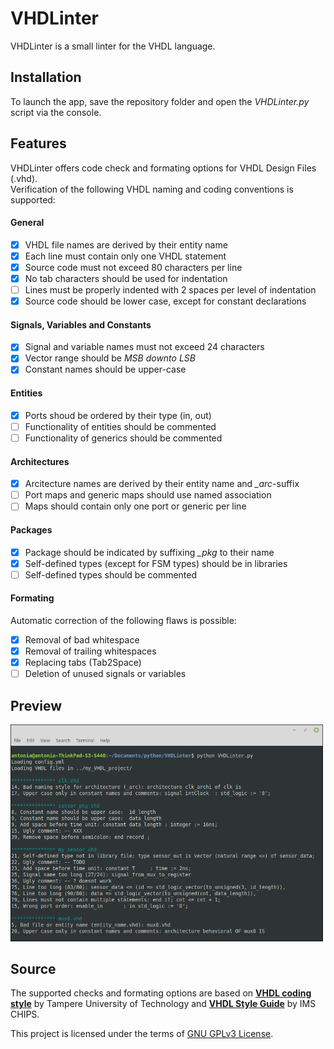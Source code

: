 # VHDLinter
VHDLinter is a small linter for the VHDL language.

## Installation
To launch the app, save the repository folder and open the *VHDLinter.py* script via the console.

## Features
VHDLinter offers code check and formating options for VHDL Design Files (.vhd).<br />
Verification of the following VHDL naming and coding conventions is supported:

#### General
- [x] VHDL file names are derived by their entity name
- [x] Each line must contain only one VHDL statement
- [x] Source code must not exceed 80 characters per line
- [x] No tab characters should be used for indentation
- [ ] Lines must be properly indented with 2 spaces per level of indentation
- [x] Source code should be lower case, except for constant declarations

#### Signals, Variables and Constants
- [x] Signal and variable names must not exceed 24 characters
- [x] Vector range should be *MSB downto LSB*
- [x] Constant names should be upper-case

#### Entities
- [x] Ports shoud be ordered by their type (in, out)
- [ ] Functionality of entities should be commented
- [ ] Functionality of generics should be commented

#### Architectures
- [x] Arcitecture names are derived by their entity name and *_arc*-suffix
- [ ] Port maps and generic maps should use named association
- [ ] Maps should contain only one port or generic per line

#### Packages
- [x] Package should be indicated by suffixing *_pkg* to their name
- [X] Self-defined types (except for FSM types) should be in libraries
- [ ] Self-defined types should be commented

#### Formating
Automatic correction of the following flaws is possible:
- [x] Removal of bad whitespace
- [x] Removal of trailing whitespaces
- [x] Replacing tabs (Tab2Space)
- [ ] Deletion of unused signals or variables

## Preview
<img src="images/preview.png" width="500">

## Source
The supported checks and formating options are based on [**VHDL coding style**](http://www.tkt.cs.tut.fi/kurssit/1212/S08/Harjoitukset/vhdl_coding.html) by Tampere University of Technology and [**VHDL Style Guide**](https://www.ims-chips.de/content/pdftext/VHDL_Style_Guide.pdf) by IMS CHIPS.

This project is licensed under the terms of [GNU GPLv3 License](LICENSE).
